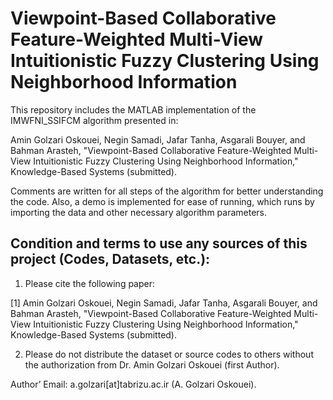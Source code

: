 # Viewpoint-Based Collaborative Feature-Weighted Multi-View Intuitionistic Fuzzy Clustering Using Neighborhood Information 

This repository includes the MATLAB implementation of the IMWFNI_SSIFCM algorithm presented in:

Amin Golzari Oskouei, Negin Samadi, Jafar Tanha, Asgarali Bouyer, and Bahman Arasteh, "Viewpoint-Based Collaborative Feature-Weighted Multi-View Intuitionistic Fuzzy Clustering Using Neighborhood Information," Knowledge-Based Systems (submitted).

Comments are written for all steps of the algorithm for better understanding the code. Also, a demo is implemented for ease of running, which runs by importing the data and other necessary algorithm parameters.

## Condition and terms to use any sources of this project (Codes, Datasets, etc.):

1) Please cite the following paper:

[1] Amin Golzari Oskouei, Negin Samadi, Jafar Tanha, Asgarali Bouyer, and Bahman Arasteh, "Viewpoint-Based Collaborative Feature-Weighted Multi-View Intuitionistic Fuzzy Clustering Using Neighborhood Information," Knowledge-Based Systems (submitted).

2) Please do not distribute the dataset or source codes to others without the authorization from Dr. Amin Golzari Oskouei (first Author).

Author’ Email: a.golzari[at]tabrizu.ac.ir (A. Golzari Oskouei).
